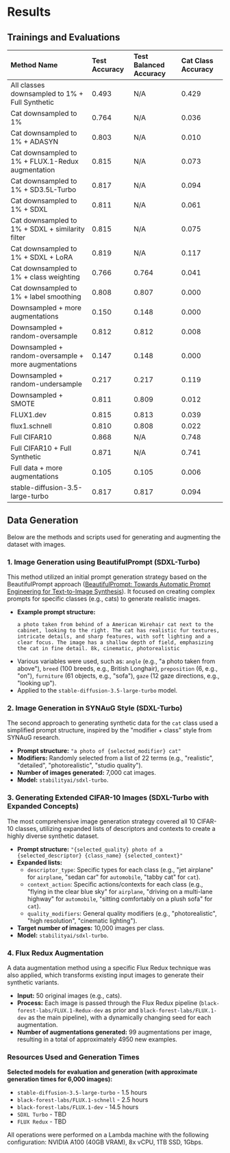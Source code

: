 # Results

## Trainings and Evaluations

| Method Name                                              | Test Accuracy | Test Balanced Accuracy | Cat Class Accuracy |
| :------------------------------------------------------- | :------------ | :--------------------- | :----------------- |
| All classes downsampled to 1% + Full Synthetic           | 0.493         | N/A                    | 0.429              |
| Cat downsampled to 1%                                    | 0.764         | N/A                    | 0.036              |
| Cat downsampled to 1% + ADASYN                           | 0.803         | N/A                    | 0.010              |
| Cat downsampled to 1% + FLUX.1-Redux augmentation        | 0.815         | N/A                    | 0.073              |
| Cat downsampled to 1% + SD3.5L-Turbo                     | 0.817         | N/A                    | 0.094              |
| Cat downsampled to 1% + SDXL                             | 0.811         | N/A                    | 0.061              |
| Cat downsampled to 1% + SDXL + similarity filter         | 0.815         | N/A                    | 0.075              |
| Cat downsampled to 1% + SDXL + LoRA                      | 0.819         | N/A                    | 0.117              |
| Cat downsampled to 1% + class weighting                  | 0.766         | 0.764                  | 0.041              |
| Cat downsampled to 1% + label smoothing                  | 0.808         | 0.807                  | 0.000              |
| Downsampled + more augmentations                         | 0.150         | 0.148                  | 0.000              |
| Downsampled + random-oversample                          | 0.812         | 0.812                  | 0.008              |
| Downsampled + random-oversample + more augmentations     | 0.147         | 0.148                  | 0.000              |
| Downsampled + random-undersample                         | 0.217         | 0.217                  | 0.119              |
| Downsampled + SMOTE                                      | 0.811         | 0.809                  | 0.012              |
| FLUX1.dev                                                | 0.815         | 0.813                  | 0.039              |
| flux1.schnell                                            | 0.810         | 0.808                  | 0.022              |
| Full CIFAR10                                             | 0.868         | N/A                    | 0.748              |
| Full CIFAR10 + Full Synthetic                            | 0.871         | N/A                    | 0.741              |
| Full data + more augmentations                           | 0.105         | 0.105                  | 0.006              |
| stable-diffusion-3.5-large-turbo                         | 0.817         | 0.817                  | 0.094              |

## Data Generation

Below are the methods and scripts used for generating and augmenting the dataset with images.

### 1. Image Generation using BeautifulPrompt (SDXL-Turbo)

This method utilized an initial prompt generation strategy based on the BeautifulPrompt approach ([BeautifulPrompt: Towards Automatic Prompt Engineering for Text-to-Image Synthesis](https://arxiv.org/abs/2305.14728)). It focused on creating complex prompts for specific classes (e.g., cats) to generate realistic images.

-   **Example prompt structure:**
    ```
    a photo taken from behind of a American Wirehair cat next to the cabinet, looking to the right. The cat has realistic fur textures, intricate details, and sharp features, with soft lighting and a clear focus. The image has a shallow depth of field, emphasizing the cat in fine detail. 8k, cinematic, photorealistic
    ```
-   Various variables were used, such as: `angle` (e.g., "a photo taken from above"), `breed` (100 breeds, e.g., British Longhair), `preposition` (6, e.g., "on"), `furniture` (61 objects, e.g., "sofa"), `gaze` (12 gaze directions, e.g., "looking up").
-   Applied to the `stable-diffusion-3.5-large-turbo` model.

### 2. Image Generation in SYNAuG Style (SDXL-Turbo)

The second approach to generating synthetic data for the `cat` class used a simplified prompt structure, inspired by the "modifier + class" style from SYNAuG research.

-   **Prompt structure:** `"a photo of {selected_modifier} cat"`
-   **Modifiers:** Randomly selected from a list of 22 terms (e.g., "realistic", "detailed", "photorealistic", "studio quality").
-   **Number of images generated:** 7,000 cat images.
-   **Model:** `stabilityai/sdxl-turbo`.

### 3. Generating Extended CIFAR-10 Images (SDXL-Turbo with Expanded Concepts)

The most comprehensive image generation strategy covered all 10 CIFAR-10 classes, utilizing expanded lists of descriptors and contexts to create a highly diverse synthetic dataset.

-   **Prompt structure:** `"{selected_quality} photo of a {selected_descriptor} {class_name} {selected_context}"`
-   **Expanded lists:**
    -   `descriptor_type`: Specific types for each class (e.g., "jet airplane" for `airplane`, "sedan car" for `automobile`, "tabby cat" for `cat`).
    -   `context_action`: Specific actions/contexts for each class (e.g., "flying in the clear blue sky" for `airplane`, "driving on a multi-lane highway" for `automobile`, "sitting comfortably on a plush sofa" for `cat`).
    -   `quality_modifiers`: General quality modifiers (e.g., "photorealistic", "high resolution", "cinematic lighting").
-   **Target number of images:** 10,000 images per class.
-   **Model:** `stabilityai/sdxl-turbo`.

### 4. Flux Redux Augmentation

A data augmentation method using a specific Flux Redux technique was also applied, which transforms existing input images to generate their synthetic variants.

-   **Input:** 50 original images (e.g., cats).
-   **Process:** Each image is passed through the Flux Redux pipeline (`black-forest-labs/FLUX.1-Redux-dev` as prior and `black-forest-labs/FLUX.1-dev` as the main pipeline), with a dynamically changing seed for each augmentation.
-   **Number of augmentations generated:** 99 augmentations per image, resulting in a total of approximately 4950 new examples.

### Resources Used and Generation Times

**Selected models for evaluation and generation (with approximate generation times for 6,000 images):**

-   `stable-diffusion-3.5-large-turbo` - 1.5 hours
-   `black-forest-labs/FLUX.1-schnell` - 2.5 hours
-   `black-forest-labs/FLUX.1-dev` - 14.5 hours
-   `SDXL Turbo` - TBD
-   `FLUX Redux` - TBD

All operations were performed on a Lambda machine with the following configuration: NVIDIA A100 (40GB VRAM), 8x vCPU, 1TB SSD, 1Gbps.